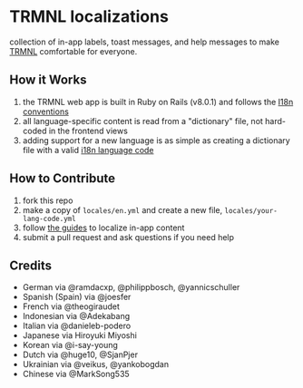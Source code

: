 # TRMNL localizations
collection of in-app labels, toast messages, and help messages to make [TRMNL](https://usetrmnl.com) comfortable for everyone.

## How it Works

1. the TRMNL web app is built in Ruby on Rails (v8.0.1) and follows the [I18n conventions](https://guides.rubyonrails.org/i18n.html)
2. all language-specific content is read from a "dictionary" file, not hard-coded in the frontend views
3. adding support for a new language is as simple as creating a dictionary file with a valid [i18n language code](https://github.com/ladjs/i18n-locales)

## How to Contribute

1. fork this repo
2. make a copy of `locales/en.yml` and create a new file, `locales/your-lang-code.yml`
3. follow [the guides](https://github.com/usetrmnl/localizations/blob/master/GUIDE.md) to localize in-app content
4. submit a pull request and ask questions if you need help

## Credits

- German via @ramdacxp, @philippbosch, @yannicschuller
- Spanish (Spain) via @joesfer
- French via @theogiraudet
- Indonesian via @Adekabang
- Italian via @danieleb-podero
- Japanese via Hiroyuki Miyoshi
- Korean via @i-say-young
- Dutch via @huge10, @SjanPjer
- Ukrainian via @veikus, @yankobogdan
- Chinese via @MarkSong535
